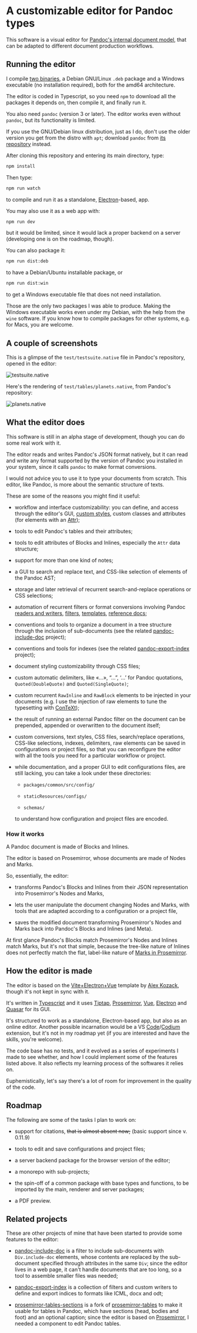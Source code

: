 # A customizable editor for Pandoc types

This software is a visual editor for
[Pandoc's internal document model](https://hackage.haskell.org/package/pandoc-types-1.23.1/docs/Text-Pandoc-Definition.html),
that can be adapted to different document production workflows.

## Running the editor

I compile [two binaries](https://github.com/massifrg/pundok-editor/releases),
a Debian GNU/Linux `.deb` package and a Windows executable (no installation required),
both for the amd64 architecture.

The editor is coded in Typescript, so you need `npm` to download all the packages
it depends on, then compile it, and finally run it.

You also need `pandoc` (version 3 or later).
The editor works even without `pandoc`, but its functionality is limited.

If you use the GNU/Debian linux distribution, just as I do, don't use the older version
you get from the distro with `apt`; download `pandoc` from
[its repository](https://github.com/jgm/pandoc/releases) instead.

After cloning this repository and entering its main directory, type:

```sh
npm install
```

Then type:

```sh
npm run watch
```

to compile and run it as a standalone, [Electron](https://www.electronjs.org/)-based, app.

You may also use it as a web app with:

```sh
npm run dev
```

but it would be limited, since it would lack a proper backend on a server
(developing one is on the roadmap, though).

You can also package it:

```sh
npm run dist:deb
```

to have a Debian/Ubuntu installable package, or

```sh
npm run dist:win
```

to get a Windows executable file that does not need installation.

Those are the only two packages I was able to produce.
Making the Windows executable works even under my Debian,
with the help from the `wine` software.
If you know how to compile packages for other systems, e.g. for Macs, you are welcome.

## A couple of screenshots

This is a glimpse of the `test/testsuite.native` file in Pandoc's repository, opened in the editor:

![testsuite.native](./screenshots/testsuite.jpg)

Here's the rendering of `test/tables/planets.native`, from Pandoc's repository:

![planets.native](./screenshots/planets-table.jpg)

## What the editor does

This software is still in an alpha stage of development,
though you can do some real work with it.

The editor reads and writes Pandoc's JSON format natively,
but it can read and write any format supported by the version of Pandoc
you installed in your system, since it calls `pandoc` to make format conversions.

I would not advice you to use it to type your documents from scratch.
This editor, like Pandoc, is more about the semantic structure of texts.

These are some of the reasons you might find it useful:

- workflow and interface customizability:
  you can define, and access through the editor's GUI,
  [custom styles](https://pandoc.org/MANUAL.html#custom-styles),
  custom classes and attributes (for elements with an
  [Attr](https://hackage.haskell.org/package/pandoc-types-1.23/docs/Text-Pandoc-Definition.html#t:Attr));

- tools to edit Pandoc's tables and their attributes;

- tools to edit attributes of Blocks and Inlines, especially the `Attr` data structure;

- support for more than one kind of notes;

- a GUI to search and replace text, and CSS-like selection of elements of the Pandoc AST;

- storage and later retrieval of recurrent search-and-replace operations
  or CSS selections;

- automation of recurrent filters or format conversions involving Pandoc
  [readers and writers](https://pandoc.org/MANUAL.html#custom-readers-and-writers),
  [filters](https://pandoc.org/filters.html),
  [templates](https://pandoc.org/MANUAL.html#templates),
  [reference docs](https://pandoc.org/MANUAL.html#option--reference-doc);

- conventions and tools to organize a document in a tree structure
  through the inclusion of sub-documents (see the related
  [pandoc-include-doc](https://github.com/massifrg/pandoc-include-doc)
  project);

- conventions and tools for indexes (see the related
  [pandoc-export-index](https://github.com/massifrg/pandoc-export-index)
  project);

- document styling customizability through CSS files;

- custom automatic delimiters, like «...», “...”, ‘...’ for Pandoc quotations,
  `Quoted(DoubleQuote)` and `Quoted(SingleQuote)`;

- custom recurrent `RawInline` and `RawBlock` elements to be injected
  in your documents (e.g. I use the injection of raw elements to tune
  the typesetting with [ConTeXt](https://wiki.contextgarden.net));

- the result of running an external Pandoc filter on the document can be prepended,
  appended or overwritten to the document itself;

- custom conversions, text styles, CSS files, search/replace operations, CSS-like
  selections, indexes, delimiters, raw elements can be saved in configurations
  or project files, so that you can reconfigure the editor with all the tools
  you need for a particular workflow or project.

- while documentation, and a proper GUI to edit configurations files, are still lacking,
  you can take a look under these directories:

  - `packages/common/src/config/`

  - `staticResources/configs/`

  - `schemas/`

  to understand how configuration and project files are encoded.

### How it works

A Pandoc document is made of Blocks and Inlines.

The editor is based on Prosemirror, whose documents are made of Nodes and Marks.

So, essentially, the editor:

- transforms Pandoc's Blocks and Inlines from their JSON representation
  into Prosemirror's Nodes and Marks,

- lets the user manipulate the document changing Nodes and Marks,
  with tools that are adapted according to a configuration or a project file,

- saves the modified document transforming Prosemirror's Nodes and Marks
  back into Pandoc's Blocks and Inlines (and Meta).

At first glance Pandoc's Blocks match Prosemirror's Nodes and Inlines match Marks, but it's
not that simple, because the tree-like nature of Inlines does not perfectly match the flat,
label-like nature of [Marks in Prosemirror](https://prosemirror.net/docs/guide/#doc.structure).

## How the editor is made

The editor is based on the
[Vite+Electron+Vue](https://github.com/cawa-93/vite-electron-builder)
template by [Alex Kozack](https://github.com/cawa-93), though it's not kept in sync with it.

It's written in [Typescript](https://www.typescriptlang.org/)
and it uses
[Tiptap](https://tiptap.dev/),
[Prosemirror](https://prosemirror.net/),
[Vue](https://vuejs.org/),
[Electron](https://www.electronjs.org/) and
[Quasar](https://quasar.dev/) for its GUI.

It's structured to work as a standalone, Electron-based app, but also as an online editor.
Another possible incarnation would be a VS
[Code](https://code.visualstudio.com/)/[Codium](https://vscodium.com/) extension,
but it's not in my roadmap yet (if you are interested and have the skills, you're welcome).

The code base has no tests, and it evolved as a series of experiments
I made to see whether, and how I could implement some of the features listed above.
It also reflects my learning process of the softwares it relies on.

Euphemistically, let's say there's a lot of room for improvement in the quality of the code.

## Roadmap

The following are some of the tasks I plan to work on:

- support for citations, ~~that is almost absent now;~~ (basic support since v. 0.11.9)

- tools to edit and save configurations and project files;

- a server backend package for the browser version of the editor;

- a monorepo with sub-projects;

- the spin-off of a common package with base types and functions,
  to be imported by the main, renderer and server packages;

- a PDF preview.

## Related projects

These are other projects of mine that have been started to provide some features
to the editor:

- [pandoc-include-doc](https://github.com/massifrg/pandoc-include-doc) is a filter
  to include sub-documents with `Div.include-doc` elements, whose contents are replaced
  by the sub-document specified through attributes in the same `Div`;
  since the editor lives in a web page, it can't handle documents that are too long,
  so a tool to assemble smaller files was needed;

- [pandoc-export-index](https://github.com/massifrg/pandoc-export-index) is a collection
  of filters and custom writers to define and export indices to formats like ICML,
  docx and odt;

- [prosemirror-tables-sections](https://github.com/massifrg/prosemirror-tables-sections)
  is a fork of [prosemirror-tables](https://github.com/ProseMirror/prosemirror-tables)
  to make it usable for tables in Pandoc, which have sections (head, bodies and foot)
  and an optional caption; since the editor is based on [Prosemirror](https://prosemirror.net),
  I needed a component to edit Pandoc tables.
